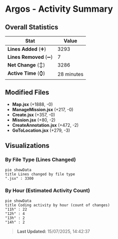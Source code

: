 # Argos - Activity Summary 

## Overall Statistics

| Stat                   | Value                                                             |
| ---------------------- | ----------------------------------------------------------------- |
| **Lines Added** (➕)   | 3293                                          |
| **Lines Removed** (➖) | 7                                        |
| **Net Change** (↕)    | 3286                |
| **Active Time** (⌚)   | 28 minutes |


## Modified Files
- **Map.jsx** (+1888, -0)
- **ManageMission.jsx** (+217, -0)
- **Create.jsx** (+357, -0)
- **Mission.jsx** (+80, -2)
- **CreateAnnotation.jsx** (+472, -2)
- **GoToLocation.jsx** (+279, -3)

## Visualizations

### By File Type (Lines Changed)

```mermaid
pie showData
title Lines changed by file type
".jsx" : 3300
```

### By Hour (Estimated Activity Count)

```mermaid
pie showData
title Coding activity by hour (count of changes)
"11h" : 22
"12h" : 4
"13h" : 2
"14h" : 2
```


> **Last Updated:** 15/07/2025, 14:42:37